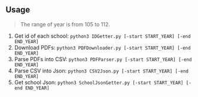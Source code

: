## Usage

> The range of year is from 105 to 112.

1. Get id of each school: `python3 IDGetter.py [-start START_YEAR] [-end END_YEAR]`
2. Download PDFs: `python3 PDFDownloader.py [-start START_YEAR] [-end END_YEAR]`
3. Parse PDFs into CSV: `python3 PDFParser.py [-start START_YEAR] [-end END_YEAR]`
4. Parse CSV into Json: `python3 CSV2Json.py [-start START_YEAR] [-end END_YEAR]`
5. Get school Json: `python3 SchoolJsonGetter.py [-start START_YEAR] [-end END_YEAR]`